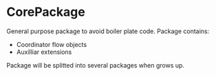 # CorePackage

General purpose package to avoid boiler plate code.
Package contains:
- Coordinator flow objects
- Auxilliar extensions

Package will be splitted into several packages when grows up.
